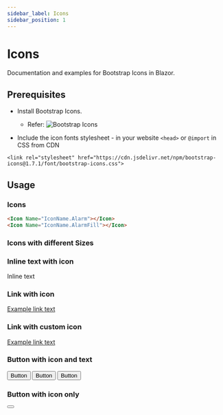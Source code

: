 ```yaml
---
sidebar_label: Icons
sidebar_position: 1
---
```


# Icons

Documentation and examples for Bootstrap Icons in Blazor.

## Prerequisites

- Install Bootstrap Icons.
  - Refer: ![Bootstrap Icons](https://icons.getbootstrap.com/)

- Include the icon fonts stylesheet - in your website `<head>` or `@import` in CSS from CDN
```
<link rel="stylesheet" href="https://cdn.jsdelivr.net/npm/bootstrap-icons@1.7.1/font/bootstrap-icons.css">
```

## Usage

### Icons

```html
<Icon Name="IconName.Alarm"></Icon>
<Icon Name="IconName.AlarmFill"></Icon>
```

### Icons with different Sizes

<p>
    <Icon Name="IconName.Alarm" Size="IconSize.x2"></Icon>
    <Icon Name="IconName.Alarm" Size="IconSize.x3"></Icon>
    <Icon Name="IconName.Alarm" Size="IconSize.x4"></Icon>
    <Icon Name="IconName.Alarm" Size="IconSize.x5"></Icon>
</p>

### Inline text with icon

<p>
    Inline text <Icon Name="IconName.Alarm" />
</p>

### Link with icon

<p>
    <a href="#" class="text-decoration-none">
        Example link text <Icon Name="IconName.Alarm" />
    </a>
</p>

### Link with custom icon

<p>
    <a href="#" class="text-decoration-none">
        Example link text <Icon CustomIconName="bi bi-bootstrap" />
    </a>
</p>

### Button with icon and text

<p>
    <Button Color="ButtonColor.Primary"><Icon Name="IconName.Alarm" /> Button </Button>
    <Button Color="ButtonColor.Success"><Icon Name="IconName.Alarm" /> Button </Button>
    <Button Color="ButtonColor.Danger" Outline="true"><Icon Name="IconName.AlarmFill" /> Button </Button>
</p>

### Button with icon only

<p>
    <Button Color="ButtonColor.Secondary"><Icon Name="IconName.Alarm" /></Button>
</p>